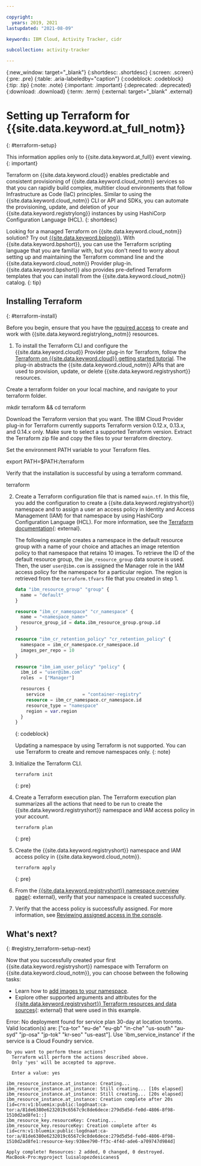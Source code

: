```yaml
---

copyright:
  years: 2019, 2021
lastupdated: "2021-08-09"

keywords: IBM Cloud, Activity Tracker, cidr

subcollection: activity-tracker

---
```


{:new_window: target="_blank"}
{:shortdesc: .shortdesc}
{:screen: .screen}
{:pre: .pre}
{:table: .aria-labeledby="caption"}
{:codeblock: .codeblock}
{:tip: .tip}
{:note: .note}
{:important: .important}
{:deprecated: .deprecated}
{:download: .download}
{:term: .term}
{:external: target="_blank" .external}

# Setting up Terraform for {{site.data.keyword.at_full_notm}}
{: #terraform-setup}

This information applies only to {{site.data.keyword.at_full}} event viewing.
{: important}

Terraform on {{site.data.keyword.cloud}} enables predictable and consistent provisioning of {{site.data.keyword.cloud_notm}} services so that you can rapidly build complex, multitier cloud environments that follow Infrastructure as Code (IaC) principles. Similar to using the {{site.data.keyword.cloud_notm}} CLI or API and SDKs, you can automate the provisioning, update, and deletion of your {{site.data.keyword.registrylong}} instances by using HashiCorp Configuration Language (HCL).
{: shortdesc}

Looking for a managed Terraform on {{site.data.keyword.cloud_notm}} solution? Try out [{{site.data.keyword.bplong}}](/docs/schematics?topic=schematics-getting-started). With {{site.data.keyword.bpshort}}, you can use the Terraform scripting language that you are familiar with, but you don't need to worry about setting up and maintaining the Terraform command line and the {{site.data.keyword.cloud_notm}} Provider plug-in. {{site.data.keyword.bpshort}} also provides pre-defined Terraform templates that you can install from the {{site.data.keyword.cloud_notm}} catalog.
{: tip}

## Installing Terraform
{: #terraform-install}

Before you begin, ensure that you have the [required access](/docs/Registry?topic=Registry-iam) to create and work with {{site.data.keyword.registrylong_notm}} resources.

1. To install the Terraform CLI and configure the {{site.data.keyword.cloud}} Provider plug-in for Terraform, follow the [Terraform on {{site.data.keyword.cloud}} getting started tutorial](/docs/ibm-cloud-provider-for-terraform?topic=ibm-cloud-provider-for-terraform-getting-started). The plug-in abstracts the {{site.data.keyword.cloud_notm}} APIs that are used to provision, update, or delete {{site.data.keyword.registryshort}} resources.

Create a terraform folder on your local machine, and navigate to your terraform folder.

mkdir terraform && cd terraform

Download the Terraform version that you want. The IBM Cloud Provider plug-in for Terraform currently supports Terraform version 0.12.x, 0.13.x, and 0.14.x only. Make sure to select a supported Terraform version.
Extract the Terraform zip file and copy the files to your terraform directory.

Set the environment PATH variable to your Terraform files.

export PATH=$PATH:<terraform-directory>/terraform

Verify that the installation is successful by using a terraform command.

terraform



2. Create a Terraform configuration file that is named `main.tf`. In this file, you add the configuration to create a {{site.data.keyword.registryshort}} namespace and to assign a user an access policy in Identity and Access Management (IAM) for that namespace by using HashiCorp Configuration Language (HCL). For more information, see the [Terraform documentation](https://www.terraform.io/docs/language/index.html){: external}.

   The following example creates a namespace in the default resource group with a name of your choice and attaches an image retention policy to that namespace that retains 10 images. To retrieve the ID of the default resource group, the `ibm_resource_group` data source is used. Then, the user `user@ibm.com` is assigned the Manager role in the IAM access policy for the namespace for a particular region. The region is retrieved from the `terraform.tfvars` file that you created in step 1.

   ```terraform
   data "ibm_resource_group" "group" {
     name = "default"
   }
   
   resource "ibm_cr_namespace" "cr_namespace" {
     name = "<namespace_name>"
     resource_group_id = data.ibm_resource_group.group.id
   }
   
   resource "ibm_cr_retention_policy" "cr_retention_policy" {
     namespace = ibm_cr_namespace.cr_namespace.id
     images_per_repo = 10
   }
   
   resource "ibm_iam_user_policy" "policy" {
     ibm_id = "user@ibm.com"
     roles  = ["Manager"]

     resources {
       service              = "container-registry"
       resource = ibm_cr_namespace.cr_namespace.id
       resource_type = "namespace"
       region = var.region
     }
   }
   ```
   {: codeblock}

   Updating a namespace by using Terraform is not supported. You can use Terraform to create and remove namespaces only.
   {: note}

3. Initialize the Terraform CLI.

   ```
   terraform init
   ```
   {: pre}

4. Create a Terraform execution plan. The Terraform execution plan summarizes all the actions that need to be run to create the {{site.data.keyword.registryshort}} namespace and IAM access policy in your account.

   ```
   terraform plan
   ```
   {: pre}

5. Create the {{site.data.keyword.registryshort}} namespace and IAM access policy in {{site.data.keyword.cloud_notm}}.

   ```
   terraform apply
   ```
   {: pre}

6. From the [{{site.data.keyword.registryshort}} namespace overview page](https://cloud.ibm.com/registry/namespaces){: external}, verify that your namespace is created successfully.

7. Verify that the access policy is successfully assigned. For more information, see [Reviewing assigned access in the console](/docs/account?topic=account-assign-access-resources#review-your-access-console).

## What's next?
{: #registry_terraform-setup-next}

Now that you successfully created your first {{site.data.keyword.registryshort}} namespace with Terraform on {{site.data.keyword.cloud_notm}}, you can choose between the following tasks:

- Learn how to [add images to your namespace](/docs/Registry?topic=Registry-registry_images_). 
- Explore other supported arguments and attributes for the [{{site.data.keyword.registryshort}} Terraform resources and data sources](https://registry.terraform.io/providers/IBM-Cloud/ibm/latest/docs/resources/cr_namespace){: external} that were used in this example.






Error: No deployment found for service plan 30-day at location toronto.
Valid location(s) are: ["ca-tor" "eu-de" "eu-gb" "in-che" "us-south" "au-syd" "jp-osa" "jp-tok" "kr-seo" "us-east"].
Use 'ibm_service_instance' if the service is a Cloud Foundry service.


```
Do you want to perform these actions?
  Terraform will perform the actions described above.
  Only 'yes' will be accepted to approve.

  Enter a value: yes

ibm_resource_instance.at_instance: Creating...
ibm_resource_instance.at_instance: Still creating... [10s elapsed]
ibm_resource_instance.at_instance: Still creating... [20s elapsed]
ibm_resource_instance.at_instance: Creation complete after 20s [id=crn:v1:bluemix:public:logdnaat:ca-tor:a/81de6380e6232019c6567c9c8de6dece:279d5d5d-fe0d-4806-8f98-1510d2ad8fe1::]
ibm_resource_key.resourceKey: Creating...
ibm_resource_key.resourceKey: Creation complete after 4s [id=crn:v1:bluemix:public:logdnaat:ca-tor:a/81de6380e6232019c6567c9c8de6dece:279d5d5d-fe0d-4806-8f98-1510d2ad8fe1:resource-key:938ee790-ff3c-4f4d-ade6-a709747d984d]

Apply complete! Resources: 2 added, 0 changed, 0 destroyed.
MacBook-Pro:myproject luisalopezdesicanes$ 
````
